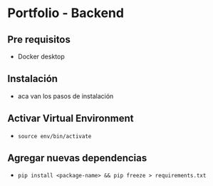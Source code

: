# Portfolio - Backend

## Pre requisitos
- Docker desktop

## Instalación
- aca van los pasos de instalación

## Activar Virtual Environment
- `source env/bin/activate`

## Agregar nuevas dependencias
- `pip install <package-name> && pip freeze > requirements.txt`
